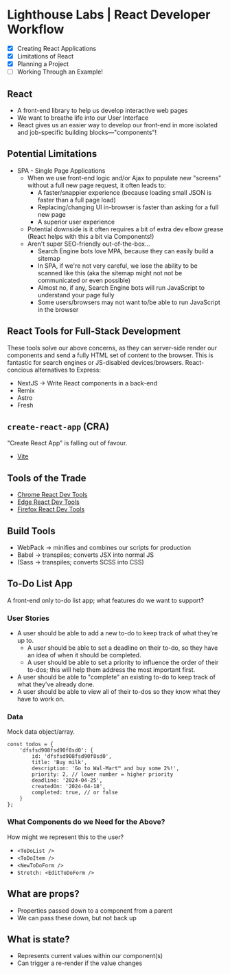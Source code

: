 # Lighthouse Labs | React Developer Workflow

* [X] Creating React Applications
* [X] Limitations of React
* [X] Planning a Project
* [ ] Working Through an Example!

## React

* A front-end library to help us develop interactive web pages
* We want to breathe life into our User Interface
* React gives us an easier way to develop our front-end in more isolated and job-specific building blocks—"components"!

## Potential Limitations

* SPA - Single Page Applications
    * When we use front-end logic and/or Ajax to populate new "screens" without a full new page request, it often leads to:
        * A faster/snappier experience (because loading small JSON is faster than a full page load)
        * Replacing/changing UI in-browser is faster than asking for a full new page
        * A superior user experience
    * Potential downside is it often requires a bit of extra dev elbow grease (React helps with this a bit via Components!)
    * Aren't super SEO-friendly out-of-the-box...
        * Search Engine bots love MPA, because they can easily build a sitemap
        * In SPA, if we're not very careful, we lose the ability to be scanned like this (aka the sitemap might not not be communicated or even possible)
        * Almost no, if any, Search Engine bots will run JavaScript to understand your page fully
        * Some users/browsers may not want to/be able to run JavaScript in the browser

## React Tools for Full-Stack Development

These tools solve our above concerns, as they can server-side render our components and send a fully HTML set of content to the browser. This is fantastic for search engines or JS-disabled devices/browsers. React-concious alternatives to Express:

* NextJS -> Write React components in a back-end
* Remix
* Astro
* Fresh

## `create-react-app` (CRA)

"Create React App" is falling out of favour.

* [Vite](https://vitejs.dev/)

## Tools of the Trade

* [Chrome React Dev Tools](https://chromewebstore.google.com/detail/react-developer-tools/fmkadmapgofadopljbjfkapdkoienihi)
* [Edge React Dev Tools](https://microsoftedge.microsoft.com/addons/detail/react-developer-tools/gpphkfbcpidddadnkolkpfckpihlkkil)
* [Firefox React Dev Tools](https://addons.mozilla.org/en-US/firefox/addon/react-devtools/)

## Build Tools

* WebPack -> minifies and combines our scripts for production
* Babel -> transpiles; converts JSX into normal JS
* (Sass -> transpiles; converts SCSS into CSS)

## To-Do List App

A front-end only to-do list app; what features do we want to support?

### User Stories

* A user should be able to add a new to-do to keep track of what they're up to.
    * A user should be able to set a deadline on their to-do, so they have an idea of when it should be completed.
    * A user should be able to set a priority to influence the order of their to-dos; this will help them address the most important first.
* A user should be able to "complete" an existing to-do to keep track of what they've already done.
* A user should be able to view all of their to-dos so they know what they have to work on.

### Data

Mock data object/array.

```
const todos = {
    'dfsfsd908fsd90f8sd0': {
        id: 'dfsfsd908fsd90f8sd0',
        title: 'Buy milk',
        description: 'Go to Wal-Mart™ and buy some 2%!',
        priority: 2, // lower number = higher priority
        deadline: '2024-04-25',
        createdOn: '2024-04-18',
        completed: true, // or false
    }
};
```

### What Components do we Need for the Above?

How might we represent this to the user?

* `<ToDoList />`
* `<ToDoItem />`
* `<NewToDoForm />`
* `Stretch: <EditToDoForm />`

## What are props?

* Properties passed down to a component from a parent
* We can pass these down, but not back up

## What is state?

* Represents current values within our component(s)
* Can trigger a re-render if the value changes
